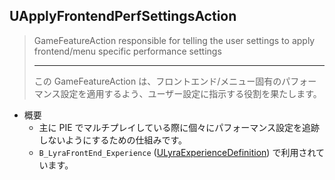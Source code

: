 ## UApplyFrontendPerfSettingsAction

> GameFeatureAction responsible for telling the user settings to apply frontend/menu specific performance settings  
>  
> ----
> この GameFeatureAction は、フロントエンド/メニュー固有のパフォーマンス設定を適用するよう、ユーザー設定に指示する役割を果たします。 

* 概要
	* 主に PIE でマルチプレイしている際に個々にパフォーマンス設定を追跡しないようにするための仕組みです。
	* `B_LyraFrontEnd_Experience` ([ULyraExperienceDefinition]) で利用されています。



<!--- ページ内のリンク --->

<!--- 自前の画像へのリンク --->

<!--- generated --->
[ULyraExperienceDefinition]: ../../Lyra/Experience/ULyraExperienceDefinition.md#ulyraexperiencedefinition
